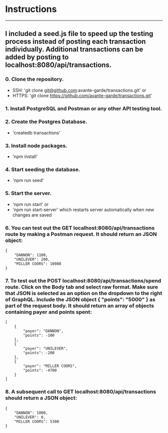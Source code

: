 # Instructions
______________

## I included a seed.js file to speed up the testing process instead of posting each transaction individually. Additional transactions can be added by posting to localhost:8080/api/transactions.

### 0. Clone the repository.
* SSH: 'git clone git@github.com:avante-garde/transactions.git' or
* HTTPS: 'git clone https://github.com/avante-garde/transactions.git'

### 1. Install PostgreSQL and Postman or any other API testing tool.

### 2. Create the Postgres Database.
* 'createdb transactions'

### 3. Install node packages.
* 'npm install'

### 4. Start seeding the database.
* 'npm run seed'

### 5. Start the server.
* 'npm run start' or
* 'npm run start-server' which restarts server automatically when new changes are saved

### 6. You can test out the GET localhost:8080/api/transactions route by making a Postman request. It should return an JSON object:
```
{
    "DANNON": 1100,
    "UNILEVER": 200,
    "MILLER COORS": 10000
}
```

### 7. To test out the POST localhost:8080/api/transactions/spend route. Click on the Body tab and select raw format. Make sure that JSON is selected as an option on the dropdown to the right of GraphQL. Include the JSON object { "points": "5000" } as part of the request body. It should return an array of objects containing payer and points spent:
```
[
    {
        "payer": "DANNON",
        "points": -100
    },
    {
        "payer": "UNILEVER",
        "points": -200
    },
    {
        "payer": "MILLER COORS",
        "points": -4700
    }
]
```

### 8. A subsequent call to GET localhost:8080/api/transactions should return a JSON object:
```
{
    "DANNON": 1000,
    "UNILEVER": 0,
    "MILLER COORS": 5300
}
```